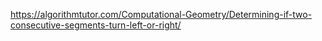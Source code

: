 https://algorithmtutor.com/Computational-Geometry/Determining-if-two-consecutive-segments-turn-left-or-right/
